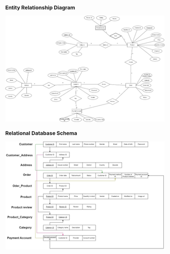 ### __Entity Relationship Diagram__
![Entity Relationship Diagram](/images/ERD%20E-commerce.jpg)
### __Relational Database Schema__
![Relational Database Schema](/images/Entity%20Relationships%20Schema.jpg)